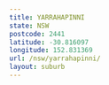 ```yaml
---
title: YARRAHAPINNI
state: NSW
postcode: 2441
latitude: -30.816097
longitude: 152.831369
url: /nsw/yarrahapinni/
layout: suburb
---
```

